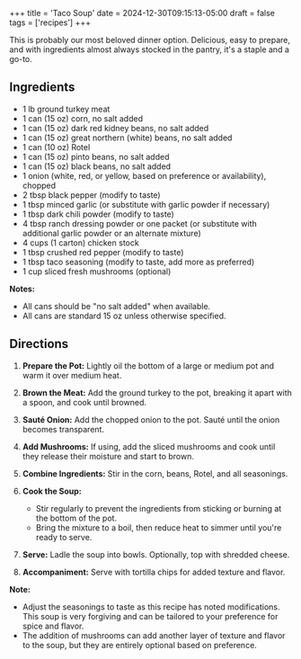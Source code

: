 +++
title = 'Taco Soup'
date = 2024-12-30T09:15:13-05:00
draft = false
tags = ['recipes']
+++

This is probably our most beloved dinner option. 
Delicious, easy to prepare, and with ingredients almost always stocked in the pantry, it's a staple and a go-to.

## Ingredients

- 1 lb ground turkey meat
- 1 can (15 oz) corn, no salt added
- 1 can (15 oz) dark red kidney beans, no salt added
- 1 can (15 oz) great northern (white) beans, no salt added
- 1 can (10 oz) Rotel
- 1 can (15 oz) pinto beans, no salt added
- 1 can (15 oz) black beans, no salt added
- 1 onion (white, red, or yellow, based on preference or availability), chopped
- 2 tbsp black pepper (modify to taste)
- 1 tbsp minced garlic (or substitute with garlic powder if necessary)
- 1 tbsp dark chili powder (modify to taste)
- 4 tbsp ranch dressing powder or one packet (or substitute with additional garlic powder or an alternate mixture)
- 4 cups (1 carton) chicken stock
- 1 tbsp crushed red pepper (modify to taste)
- 1 tbsp taco seasoning (modify to taste, add more as preferred)
- 1 cup sliced fresh mushrooms (optional)

**Notes:** 
- All cans should be "no salt added" when available.
- All cans are standard 15 oz unless otherwise specified.

## Directions

1. **Prepare the Pot:** Lightly oil the bottom of a large or medium pot and warm it over medium heat.

2. **Brown the Meat:** Add the ground turkey to the pot, breaking it apart with a spoon, and cook until browned.

3. **Sauté Onion:** Add the chopped onion to the pot. Sauté until the onion becomes transparent.

4. **Add Mushrooms:** If using, add the sliced mushrooms and cook until they release their moisture and start to brown.

5. **Combine Ingredients:** Stir in the corn, beans, Rotel, and all seasonings.

6. **Cook the Soup:**
   - Stir regularly to prevent the ingredients from sticking or burning at the bottom of the pot.
   - Bring the mixture to a boil, then reduce heat to simmer until you're ready to serve.

7. **Serve:** Ladle the soup into bowls. Optionally, top with shredded cheese.

8. **Accompaniment:** Serve with tortilla chips for added texture and flavor.

**Note:** 
- Adjust the seasonings to taste as this recipe has noted modifications. This soup is very forgiving and can be tailored to your preference for spice and flavor.
- The addition of mushrooms can add another layer of texture and flavor to the soup, but they are entirely optional based on preference.
